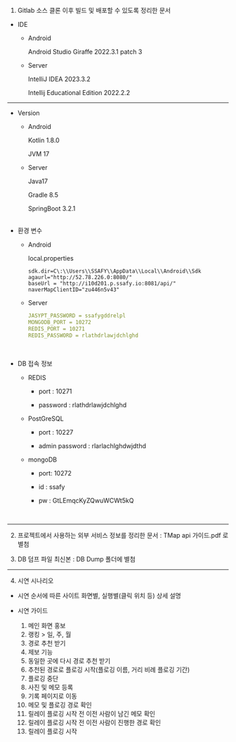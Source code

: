 1. Gitlab 소스 클론 이후 빌드 및 배포할 수 있도록 정리한 문서

- IDE

    - Android

      Android Studio Giraffe 2022.3.1 patch 3

    - Server

      IntelliJ IDEA 2023.3.2

      Intellij Educational Edition 2022.2.2
      <br/>

---

- Version

    - Android

      Kotlin 1.8.0

      JVM 17

    - Server

      Java17

      Gradle 8.5

      SpringBoot 3.2.1
      <br/><br/>

- 환경 변수

    - Android

      local.properties

      ```properties
      sdk.dir=C\:\\Users\\SSAFY\\AppData\\Local\\Android\\Sdk
      agaurl="http://52.78.226.0:8080/"
      baseUrl = "http://i10d201.p.ssafy.io:8081/api/"
      naverMapClientID="zu446n5v43"
      ```

    - Server

      ```yml
      JASYPT_PASSWORD = ssafygddrelpl
      MONGODB_PORT = 10272
      REDIS_PORT = 10271
      REDIS_PASSWORD = rlathdrlawjdchlghd
      ```

      <br/>

- DB 접속 정보

    - REDIS

        - port : 10271

        - password : rlathdrlawjdchlghd

    - PostGreSQL

        - port : 10227

        - admin password : rlarlachlghdwjdthd

    - mongoDB

        - port: 10272

        - id : ssafy

        - pw : GtLEmqcKyZQwuWCWt5kQ

      <br/>
---
2. 프로젝트에서 사용하는 외부 서비스 정보를 정리한 문서 : TMap api 가이드.pdf 로 별첨


3. DB 덤프 파일 최신본 : DB Dump 폴더에 별첨

---
4. 시연 시나리오


- 시연 순서에 따른 사이트 화면별, 실행별(클릭 위치 등) 상세 설명

- 시연 가이드

    1. 메인 화면 홍보
    2. 랭킹 > 일, 주, 월
    3. 경로 추천 받기
    4. 제보 기능
    5. 동일한 곳에 다시 경로 추천 받기
    6. 추천된 경로로 플로깅 시작(플로깅 이름, 거리 비례 플로깅 기간)
    7. 플로깅 중단
    8. 사진 및 메모 등록
    9. 기록 페이지로 이동
    10. 메모 및 플로깅 경로 확인
    11. 릴레이 플로깅 시작 전 이전 사람이 남긴 메모 확인
    12. 릴레이 플로깅 시작 전 이전 사람이 진행한 경로 확인
    13. 릴레이 플로깅 시작